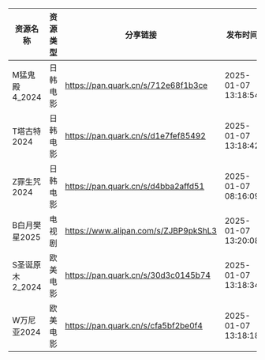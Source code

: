 | 资源名称        | 资源类型 | 分享链接                                 | 发布时间                |
| ----------- | ---- | ------------------------------------ | ------------------- |
| M猛鬼殿4_2024  | 日韩电影 | https://pan.quark.cn/s/712e68f1b3ce  | 2025-01-07 13:18:54 |
| T塔古特2024    | 日韩电影 | https://pan.quark.cn/s/d1e7fef85492  | 2025-01-07 13:18:42 |
| Z罪生咒2024    | 日韩电影 | https://pan.quark.cn/s/d4bba2affd51  | 2025-01-07 08:16:09 |
| B白月樊星2025   | 电视剧  | https://www.alipan.com/s/ZJBP9pkShL3 | 2025-01-07 13:20:08 |
| S圣诞原木2_2024 | 欧美电影 | https://pan.quark.cn/s/30d3c0145b74  | 2025-01-07 13:18:34 |
| W万尼亚2024    | 欧美电影 | https://pan.quark.cn/s/cfa5bf2be0f4  | 2025-01-07 13:18:18 |
